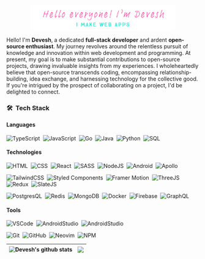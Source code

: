 <div align="center">
   <p align="center"><a href="https://devesh.org"><img width="75%" src="./Cover 2.png" /></a></p>
</div>

Hello! I'm **Devesh**, a dedicated **full-stack developer** and ardent **open-source enthusiast**. My journey revolves around the relentless pursuit of knowledge and innovation within web development and programming. At present, my goal is to make substantial contributions to open-source projects, drawing invaluable insights from my experiences. I wholeheartedly believe that open-source transcends coding, encompassing relationship-building, idea exchange, and harnessing technology for the collective good. If you're intrigued by the prospect of collaborating on a project, I'd be delighted to connect.

### 🛠 &nbsp;Tech Stack

#### Languages

![TypeScript](https://img.shields.io/badge/-TypeScript-05122A?style=for-the-badge&logo=typescript)&nbsp;
![JavaScript](https://img.shields.io/badge/-JavaScript-05122A?style=for-the-badge&logo=javascript)&nbsp;
![Go](https://img.shields.io/badge/-Go-05122A?style=for-the-badge&logo=Go)&nbsp;
![Java](https://img.shields.io/badge/-Java-05122A?style=for-the-badge&logo=Java&logoColor=FFA518)&nbsp;
![Python](https://img.shields.io/badge/-Python-05122A?style=for-the-badge&logo=Python)&nbsp;
![SQL](https://img.shields.io/badge/-SQL-05122A?style=for-the-badge&logo=SQL)&nbsp;

#### Technologies
![HTML](https://img.shields.io/badge/-HTML-05122A?style=for-the-badge&logo=HTML5)&nbsp;
![CSS](https://img.shields.io/badge/-CSS-05122A?style=for-the-badge&logo=CSS3&logoColor=1572B6)&nbsp;
![React](https://img.shields.io/badge/-React-05122A?style=for-the-badge&logo=react&logoColor=61DAFB)&nbsp;
![SASS](https://img.shields.io/badge/-SASS-05122A?style=for-the-badge&logo=sass&logoColor=CC6699)&nbsp;
![NodeJS](https://img.shields.io/badge/-Node_Js-05122A?style=for-the-badge&logo=node.js&logoColor=339933)&nbsp;
![Android](https://img.shields.io/badge/-Android-05122A?style=for-the-badge&logo=Android&logoColor=3DDC84)&nbsp;
![Apollo](https://img.shields.io/badge/-Apollo-05122A?style=for-the-badge&logo=apollo-graphql&logoColor=311C87)&nbsp;

![TailwindCSS](https://img.shields.io/badge/-Tailwind_CSS-05122A?style=for-the-badge&logo=tailwindcss)&nbsp;
![Styled Components](https://img.shields.io/badge/-Styled_Components-05122A?style=for-the-badge&logo=styled-components)&nbsp;
![Framer Motion](https://img.shields.io/badge/-Framer_Motion-05122A?style=for-the-badge&logo=framer)&nbsp;
![ThreeJS](https://img.shields.io/badge/-Three.js-05122A?style=for-the-badge&logo=Three.js)&nbsp;
![Redux](https://img.shields.io/badge/-redux-05122A?style=for-the-badge&logo=redux&logoColor=764ABC)&nbsp;
![SlateJS](https://img.shields.io/badge/-slate_js-05122A?style=for-the-badge&logo=slate)&nbsp;

![PostgresQL](https://img.shields.io/badge/-PostgresQL-05122A?style=for-the-badge&logo=postgresql&logoColor=336791)&nbsp;
![Redis](https://img.shields.io/badge/-Redis-05122A?style=for-the-badge&logo=redis)&nbsp;
![MongoDB](https://img.shields.io/badge/-MongoDB-05122A?style=for-the-badge&logo=mongodb)&nbsp;
![Docker](https://img.shields.io/badge/-docker-05122A?style=for-the-badge&logo=docker)&nbsp;
![Firebase](https://img.shields.io/badge/-firebase-05122A?style=for-the-badge&logo=firebase)&nbsp;
![GraphQL](https://img.shields.io/badge/-GraphQL-05122A?style=for-the-badge&logo=graphql&logoColor=E10098)&nbsp;

#### Tools
![VSCode](https://img.shields.io/badge/-Visual_Studio_Code-05122A?style=for-the-badge&logo=VisualStudioCode)&nbsp;
![AndroidStudio](https://img.shields.io/badge/-Android_Studio-05122A?style=for-the-badge&logo=AndroidStudio)&nbsp;
![AndroidStudio](https://img.shields.io/badge/-IntelliJ_IDEA-05122A?style=for-the-badge&logo=IntelliJIDEA)&nbsp;

![Git](https://img.shields.io/badge/-Git-05122A?style=for-the-badge&logo=git)&nbsp;
![GitHub](https://img.shields.io/badge/-GitHub-05122A?style=for-the-badge&logo=github)&nbsp;
![Neovim](https://img.shields.io/badge/-Neovim-05122A?style=for-the-badge&logo=neovim)&nbsp;
![NPM](https://img.shields.io/badge/-NPM-05122A?style=for-the-badge&logo=npm)&nbsp;





| <img align="center" src="https://github-readme-stats.vercel.app/api?username=d-e-v-esh&show_icons=true&include_all_commits=true&theme=aura&hide_border=true" alt="Devesh's github stats" /></a> | <a href="https://github.com/d-v-e-esh/github-readme-stats"><img align="center" src="https://github-readme-stats.vercel.app/api/top-langs/?username=d-e-v-esh&layout=compact&theme=aura&hide_border=true" />|
| ------------- | ------------- |
   


